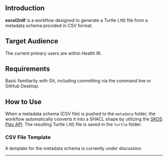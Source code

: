 ## Introduction
**excel2rdf** is a workflow designed to generate a Turtle (.ttl) file from a metadata schema provided in CSV format.

## Target Audience
The current primary users are within Health RI.

## Requirements
Basic familiarity with Git, including committing via the command line or GitHub Desktop.

## How to Use
When a metadata schema (CSV file) is pushed to the `metadata` folder, the workflow automatically converts it into a SHACL shape by utilizing the [SKOS Play API](https://xls2rdf.sparna.fr/rest/). The resulting Turtle (.ttl) file is saved in the `turtle` folder.

### CSV File Template
A template for the metadata schema is currently under discussion.

---
